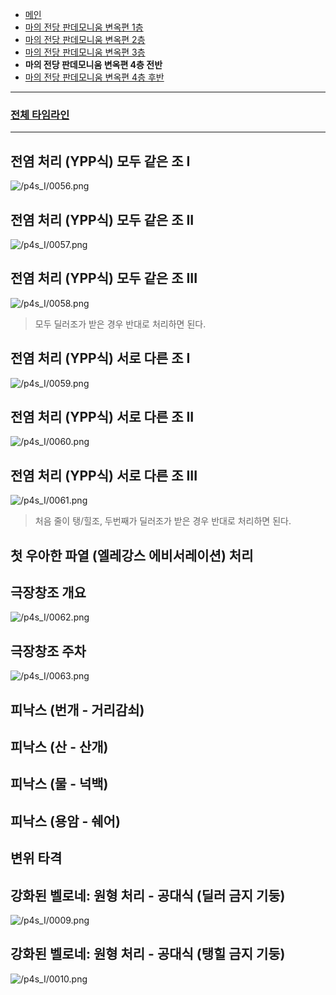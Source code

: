 - [메인](https://github.com/Gangaemonium/Asphodelos/tree/main/README.md)
- [마의 전당 판데모니움 변옥편 1층](https://github.com/Gangaemonium/Asphodelos/tree/main/p1s/README.md)
- [마의 전당 판데모니움 변옥편 2층](https://github.com/Gangaemonium/Asphodelos/tree/main/p2s/README.md)
- [마의 전당 판데모니움 변옥편 3층](https://github.com/Gangaemonium/Asphodelos/tree/main/p3s/README.md)
- __마의 전당 판데모니움 변옥편 4층 전반__
- [마의 전당 판데모니움 변옥편 4층 후반](https://github.com/Gangaemonium/Asphodelos/tree/main/p4s_II/README.md)
--------

### [전체 타임라인](https://github.com/Gangaemonium/Asphodelos/tree/main/timeline/p4s1.md)

--------

## 전염 처리 (YPP식) 모두 같은 조 I
![/p4s_I/0056.png](https://raw.githubusercontent.com/Gangaemonium/Asphodelos/main/p4s_I/0056.png)
## 전염 처리 (YPP식) 모두 같은 조 II
![/p4s_I/0057.png](https://raw.githubusercontent.com/Gangaemonium/Asphodelos/main/p4s_I/0057.png)
## 전염 처리 (YPP식) 모두 같은 조 III
![/p4s_I/0058.png](https://raw.githubusercontent.com/Gangaemonium/Asphodelos/main/p4s_I/0058.png)
> 모두 딜러조가 받은 경우 반대로 처리하면 된다.

## 전염 처리 (YPP식) 서로 다른 조 I
![/p4s_I/0059.png](https://raw.githubusercontent.com/Gangaemonium/Asphodelos/main/p4s_I/0059.png)
## 전염 처리 (YPP식) 서로 다른 조 II
![/p4s_I/0060.png](https://raw.githubusercontent.com/Gangaemonium/Asphodelos/main/p4s_I/0060.png)
## 전염 처리 (YPP식) 서로 다른 조 III
![/p4s_I/0061.png](https://raw.githubusercontent.com/Gangaemonium/Asphodelos/main/p4s_I/0061.png)
> 처음 줄이 탱/힐조, 두번째가 딜러조가 받은 경우 반대로 처리하면 된다.

## 첫 우아한 파열 (엘레강스 에비서레이션) 처리

## 극장창조 개요
![/p4s_I/0062.png](https://raw.githubusercontent.com/Gangaemonium/Asphodelos/main/p4s_I/0062.png)
## 극장창조 주차
![/p4s_I/0063.png](https://raw.githubusercontent.com/Gangaemonium/Asphodelos/main/p4s_I/0063.png)
## 피낙스 (번개 - 거리감쇠)
## 피낙스 (산 - 산개)
## 피낙스 (물 - 넉백)
## 피낙스 (용암 - 쉐어)
## 변위 타격

## 강화된 벨로네: 원형 처리 - 공대식 (딜러 금지 기둥)
![/p4s_I/0009.png](https://raw.githubusercontent.com/Gangaemonium/Asphodelos/main/p4s_I/0009.png)
## 강화된 벨로네: 원형 처리 - 공대식 (탱힐 금지 기둥)
![/p4s_I/0010.png](https://raw.githubusercontent.com/Gangaemonium/Asphodelos/main/p4s_I/0010.png)